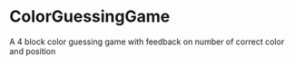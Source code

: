 # ColorGuessingGame
A 4 block color guessing game with feedback on number of correct color and position
